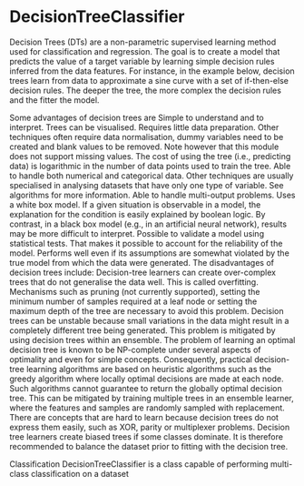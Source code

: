 # DecisionTreeClassifier
Decision Trees (DTs) are a non-parametric supervised learning method used for classification and regression. The goal is to create a model that predicts the value of a target variable by learning simple decision rules inferred from the data features.
For instance, in the example below, decision trees learn from data to approximate a sine curve with a set of if-then-else decision rules. The deeper the tree, the more complex the decision rules and the fitter the model.

Some advantages of decision trees are
Simple to understand and to interpret. Trees can be visualised.
Requires little data preparation. Other techniques often require data normalisation, dummy variables need to be created and blank values to be removed. Note however that this module does not support missing values.
The cost of using the tree (i.e., predicting data) is logarithmic in the number of data points used to train the tree.
Able to handle both numerical and categorical data. Other techniques are usually specialised in analysing datasets that have only one type of variable. See algorithms for more information.
Able to handle multi-output problems.
Uses a white box model. If a given situation is observable in a model, the explanation for the condition is easily explained by boolean logic. By contrast, in a black box model (e.g., in an artificial neural network), results may be more difficult to interpret.
Possible to validate a model using statistical tests. That makes it possible to account for the reliability of the model.
Performs well even if its assumptions are somewhat violated by the true model from which the data were generated.
The disadvantages of decision trees include:
Decision-tree learners can create over-complex trees that do not generalise the data well. This is called overfitting. Mechanisms such as pruning (not currently supported), setting the minimum number of samples required at a leaf node or setting the maximum depth of the tree are necessary to avoid this problem.
Decision trees can be unstable because small variations in the data might result in a completely different tree being generated. This problem is mitigated by using decision trees within an ensemble.
The problem of learning an optimal decision tree is known to be NP-complete under several aspects of optimality and even for simple concepts. Consequently, practical decision-tree learning algorithms are based on heuristic algorithms such as the greedy algorithm where locally optimal decisions are made at each node. Such algorithms cannot guarantee to return the globally optimal decision tree. This can be mitigated by training multiple trees in an ensemble learner, where the features and samples are randomly sampled with replacement.
There are concepts that are hard to learn because decision trees do not express them easily, such as XOR, parity or multiplexer problems.
Decision tree learners create biased trees if some classes dominate. It is therefore recommended to balance the dataset prior to fitting with the decision tree.

 Classification
 DecisionTreeClassifier is a class capable of performing multi-class classification on a dataset
